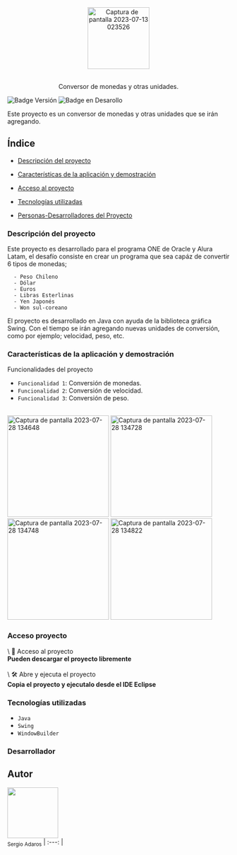 <div align="center"><img width="140" alt="Captura de pantalla 2023-07-13 023526" src="https://github.com/Sergio-Adaros/Conversor-Challenge-Oracle-ONE/assets/77218487/579af504-fd7d-40f1-b56a-a7f4006c7bcf"></div>
<br>

<p align="center">Conversor de monedas y otras unidades.</p>

![Badge Versión](https://img.shields.io/badge/Versi%C3%B3n-1.0-blue)
![Badge en Desarollo](https://img.shields.io/badge/Estado-En%20desarrollo-blue)

<p>Este proyecto es un conversor de monedas y otras unidades que se irán agregando.</p>

<h2>Índice</h2>

* [Descripción del proyecto](#descripción-del-proyecto)

* [Características de la aplicación y demostración](#características-de-la-aplicación-y-demostración)

* [Acceso al proyecto](#acceso-proyecto)

* [Tecnologías utilizadas](#tecnologías-utilizadas)

* [Personas-Desarrolladores del Proyecto](#desarrollador)

<h3>Descripción del proyecto</h3>
<p>Este proyecto es desarrollado para el programa ONE de Oracle y Alura Latam, el desafío consiste en crear un programa que sea capáz de convertir 6 tipos de monedas;</p>

      - Peso Chileno
      - Dólar
      - Euros
      - Libras Esterlinas
      - Yen Japonés
      - Won sul-coreano
      
<p>El proyecto es desarrollado en Java con ayuda de la biblioteca gráfica Swing. Con el tiempo se irán agregando nuevas unidades de conversión, como por ejemplo; velocidad, peso, etc.</p>


<h3>Características de la aplicación y demostración</h3>

Funcionalidades del proyecto

- `Funcionalidad 1`: Conversión de monedas.
- `Funcionalidad 2`: Conversión de velocidad.
- `Funcionalidad 3`: Conversión de peso.
<br>
<img width="230" alt="Captura de pantalla 2023-07-28 134648" src="https://github.com/Sergio-Adaros/Conversor-Challenge-Oracle-ONE/assets/77218487/53917949-63fc-494f-8714-79bf797d84d8">

<img width="230" alt="Captura de pantalla 2023-07-28 134728" src="https://github.com/Sergio-Adaros/Conversor-Challenge-Oracle-ONE/assets/77218487/6aa79f43-ec1a-4d27-b287-698378c8b3fa">

<img width="230" alt="Captura de pantalla 2023-07-28 134748" src="https://github.com/Sergio-Adaros/Conversor-Challenge-Oracle-ONE/assets/77218487/110f46d7-0488-4d58-8fc9-d17202942c15">

<img width="230" alt="Captura de pantalla 2023-07-28 134822" src="https://github.com/Sergio-Adaros/Conversor-Challenge-Oracle-ONE/assets/77218487/5c452465-d867-4c25-887f-5e6a52abe1e9">

<h3>Acceso proyecto</h3>

\ 📁 Acceso al proyecto
<br>
**Pueden descargar el proyecto libremente**
<br><br>
\ 🛠️ Abre y ejecuta el proyecto
<br>
**Copia el proyecto y ejecutalo desde el IDE Eclipse**
<br>

<h3>Tecnologías utilizadas</h3>

- `Java`
- `Swing`
- `WindowBuilder`
  
<h3>Desarrollador</h3>

## Autor

<img src="https://github.com/sergio-adaros.png" width=115><br><sub>Sergio Adaros</sub>
| :---: |

